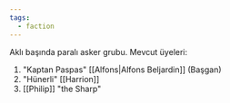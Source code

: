 ```yaml
---  
tags:
  - faction  
---  
```

  
Aklı başında paralı asker grubu. Mevcut üyeleri:  
  
1. "Kaptan Paspas" [[Alfons|Alfons Beljardin]] (Başgan)  
2. "Hünerli" [[Harrion]]  
3. [[Philip]] "the Sharp"